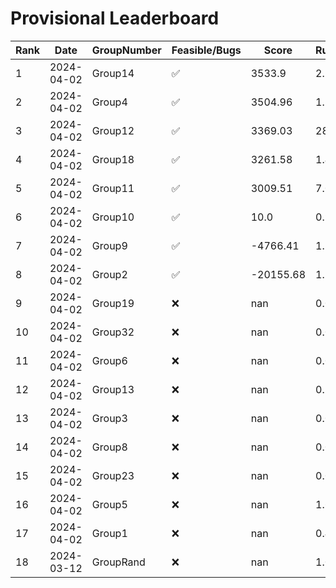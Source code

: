 # Provisional Leaderboard
| Rank | Date | GroupNumber | Feasible/Bugs | Score | Runtime |
| ------ | ------------ | ------------------- |-------------| ------- | ------- |
| 1 | 2024-04-02 | Group14 | ✅ | 3533.9 | 2.78s |
| 2 | 2024-04-02 | Group4 | ✅ | 3504.96 | 1.34s |
| 3 | 2024-04-02 | Group12 | ✅ | 3369.03 | 28.43s |
| 4 | 2024-04-02 | Group18 | ✅ | 3261.58 | 1.41s |
| 5 | 2024-04-02 | Group11 | ✅ | 3009.51 | 7.06s |
| 6 | 2024-04-02 | Group10 | ✅ | 10.0 | 0.93s |
| 7 | 2024-04-02 | Group9 | ✅ | -4766.41 | 1.36s |
| 8 | 2024-04-02 | Group2 | ✅ | -20155.68 | 1.34s |
| 9 | 2024-04-02 | Group19 | ❌ | nan | 0.09s |
| 10 | 2024-04-02 | Group32 | ❌ | nan | 0.09s |
| 11 | 2024-04-02 | Group6 | ❌ | nan | 0.09s |
| 12 | 2024-04-02 | Group13 | ❌ | nan | 0.39s |
| 13 | 2024-04-02 | Group3 | ❌ | nan | 0.09s |
| 14 | 2024-04-02 | Group8 | ❌ | nan | 0.09s |
| 15 | 2024-04-02 | Group23 | ❌ | nan | 0.09s |
| 16 | 2024-04-02 | Group5 | ❌ | nan | 1.69s |
| 17 | 2024-04-02 | Group1 | ❌ | nan | 0.45s |
| 18 | 2024-03-12 | GroupRand | ❌ | nan | 1.02s |

